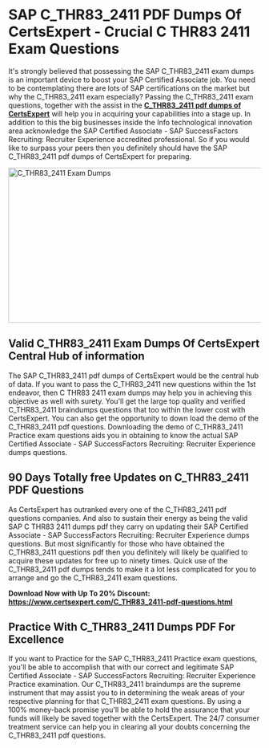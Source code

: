 <h1><strong>SAP C_THR83_2411 PDF Dumps Of CertsExpert - Crucial C THR83 2411 Exam Questions</strong></h1>
<p>It's strongly believed that possessing the SAP C_THR83_2411 exam dumps is an important device to boost your SAP Certified Associate job. You need to be contemplating there are lots of SAP certifications on the market but why the C_THR83_2411 exam especially? Passing the C_THR83_2411 exam questions, together with the assist in the <strong><a href="https://www.certsexpert.com/C_THR83_2411-pdf-questions.html">C_THR83_2411 pdf dumps of CertsExpert</a></strong>&nbsp;will help you in acquiring your capabilities into a stage up. In addition to this the big businesses inside the Info technological innovation area acknowledge the SAP Certified Associate - SAP SuccessFactors Recruiting: Recruiter Experience accredited professional. So if you would like to surpass your peers then you definitely should have the SAP C_THR83_2411 pdf dumps of CertsExpert for preparing.</p>
<p><img src="https://i.ibb.co/fCZz2m9/C-THR83-2411.png" alt="C_THR83_2411 Exam Dumps" width="550" height="309" /></p>
<h2><strong>Valid C_THR83_2411 Exam Dumps Of&nbsp;</strong><strong>CertsExpert </strong><strong>Central Hub of information</strong></h2>
<p>The SAP C_THR83_2411 pdf dumps of CertsExpert would be the central hub of data. If you want to pass the C_THR83_2411 new questions within the 1st endeavor, then C THR83 2411 exam dumps may help you in achieving this objective as well with surety. You'll get the large top quality and verified C_THR83_2411 braindumps questions that too within the lower cost with CertsExpert. You can also get the opportunity to down load the demo of the C_THR83_2411 pdf questions. Downloading the demo of C_THR83_2411 Practice exam questions aids you in obtaining to know the actual SAP Certified Associate - SAP SuccessFactors Recruiting: Recruiter Experience dumps questions.</p>
<h2><strong>90 Days Totally free Updates on C_THR83_2411 PDF Questions</strong></h2>
<p>As CertsExpert&nbsp;has outranked every one of the C_THR83_2411 pdf questions companies. And also to sustain their energy as being the valid SAP C THR83 2411 dumps pdf they carry on updating their SAP Certified Associate - SAP SuccessFactors Recruiting: Recruiter Experience dumps questions. But most significantly for those who have obtained the C_THR83_2411 questions pdf then you definitely will likely be qualified to acquire these updates for free up to ninety times. Quick use of the C_THR83_2411 pdf dumps tends to make it a lot less complicated for you to arrange and go the C_THR83_2411 exam questions.</p>
<p><strong>Download Now with Up To 20% Discount: <a href="https://www.certsexpert.com/C_THR83_2411-pdf-questions.html">https://www.certsexpert.com/C_THR83_2411-pdf-questions.html</a></strong></p>
<h2><strong>Practice With C_THR83_2411 Dumps PDF For Excellence</strong></h2>
<p>If you want to Practice for the SAP C_THR83_2411 Practice exam questions, you'll be able to accomplish that with our correct and legitimate SAP Certified Associate - SAP SuccessFactors Recruiting: Recruiter Experience Practice examination. Our C_THR83_2411 braindumps are the supreme instrument that may assist you to in determining the weak areas of your respective planning for that C_THR83_2411 exam questions. By using a 100% money-back promise you'll be able to hold the assurance that your funds will likely be saved together with the CertsExpert. The 24/7 consumer treatment service can help you in clearing all your doubts concerning the C_THR83_2411 pdf questions.</p>
